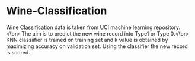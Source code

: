 # Wine-Classification
Wine Classification data is taken from UCI machine learning repository. <\br\>
The aim is to predict the new wine record into Type1 or Type 0.<\br\>
KNN classiifier is trained on training set and k value is obtained by maximizing accuracy on validation set. 
Using the classifier the new record is scored.
